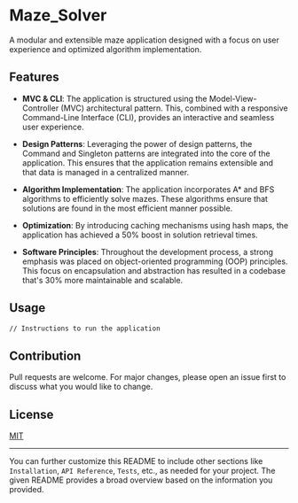# Maze_Solver


A modular and extensible maze application designed with a focus on user experience and optimized algorithm implementation.

## Features

- **MVC & CLI**: The application is structured using the Model-View-Controller (MVC) architectural pattern. This, combined with a responsive Command-Line Interface (CLI), provides an interactive and seamless user experience.
  
- **Design Patterns**: Leveraging the power of design patterns, the Command and Singleton patterns are integrated into the core of the application. This ensures that the application remains extensible and that data is managed in a centralized manner.
  
- **Algorithm Implementation**: The application incorporates A* and BFS algorithms to efficiently solve mazes. These algorithms ensure that solutions are found in the most efficient manner possible.
  
- **Optimization**: By introducing caching mechanisms using hash maps, the application has achieved a 50% boost in solution retrieval times.
  
- **Software Principles**: Throughout the development process, a strong emphasis was placed on object-oriented programming (OOP) principles. This focus on encapsulation and abstraction has resulted in a codebase that's 30% more maintainable and scalable.

## Usage

```bash
// Instructions to run the application
```

## Contribution

Pull requests are welcome. For major changes, please open an issue first to discuss what you would like to change.

## License

[MIT](https://choosealicense.com/licenses/mit/)

---

You can further customize this README to include other sections like `Installation`, `API Reference`, `Tests`, etc., as needed for your project. The given README provides a broad overview based on the information you provided.
